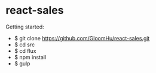 # react-sales

Getting started:

  * $ git clone https://github.com/GloomHu/react-sales.git
  * $ cd src
  * $ cd flux
  * $ npm install
  * $ gulp

